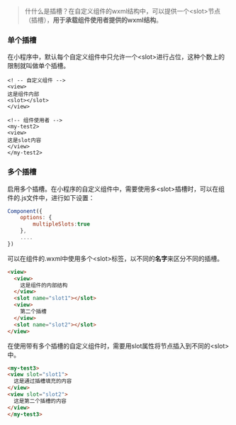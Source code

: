 > 什什么是插槽？在自定义组件的wxml结构中，可以提供一个<slot\>节点（插槽），**用于承载组件使用者提供的wxml结构**。

### 单个插槽

在小程序中，默认每个自定义组件中只允许一个<slot\>进行占位，这种个数上的限制就叫做单个插槽。

```
<! -- 自定义组件 -->
<view>
这是组件内部
<slot></slot>
</view>

<!-- 组件使用者 -->
<my-test2>
<view> 
这是slot内容
</view>
</my-test2>
```

### 多个插槽

启用多个插槽。在小程序的自定义组件中，需要使用多<slot\>插槽时，可以在组件的.js文件中，进行如下设置：

```js
Component({
	options: {
		multipleSlots:true
	},
	....
})
```

可以在组件的.wxml中使用多个<slot\>标签，以不同的**名字**来区分不同的插槽。

```html
<view>
  <view>
    这是组件的内部结构
  </view>
  <slot name="slot1"></slot>
  <view>
    第二个插槽
  </view>
  <slot name="slot2"></slot>
</view>
```

在使用带有多个插槽的自定义组件时，需要用slot属性将节点插入到不同的<slot\>中。

```html
<my-test3>
<view slot="slot1">
  这是通过插槽填充的内容
</view>
<view slot="slot2">
  这是第二个插槽的内容
</view>
</my-test3>
```

